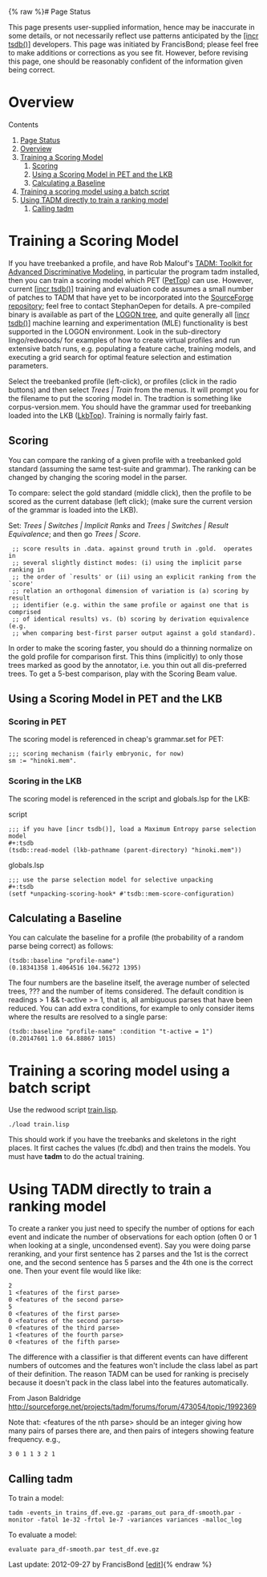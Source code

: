 {% raw %}# Page Status

This page presents user-supplied information, hence may be inaccurate in
some details, or not necessarily reflect use patterns anticipated by the
[\[incr tsdb()\]](http://www.delph-in.net/itsdb) developers. This page
was initiated by FrancisBond; please feel free to make
additions or corrections as you see fit. However, before revising this
page, one should be reasonably confident of the information given being
correct.

# Overview

Contents

1. [Page Status](https://delph-in.github.io/docs/tools/ItsdbTreebanking_ItsdbModeling)
2. [Overview](https://delph-in.github.io/docs/tools/ItsdbTreebanking_ItsdbModeling)
3. [Training a Scoring Model](https://delph-in.github.io/docs/tools/ItsdbTreebanking_ItsdbModeling)
   1. [Scoring](https://delph-in.github.io/docs/tools/ItsdbTreebanking_ItsdbModeling)
   2. [Using a Scoring Model in PET and the
LKB](https://delph-in.github.io/docs/tools/ItsdbTreebanking_ItsdbModeling)
   3. [Calculating a Baseline](https://delph-in.github.io/docs/tools/ItsdbTreebanking_ItsdbModeling)
4. [Training a scoring model using a batch
script](https://delph-in.github.io/docs/tools/ItsdbTreebanking_ItsdbModeling)
5. [Using TADM directly to train a ranking
model](https://delph-in.github.io/docs/tools/ItsdbTreebanking_ItsdbModeling)
   1. [Calling tadm](https://delph-in.github.io/docs/tools/ItsdbTreebanking_ItsdbModeling)

# Training a Scoring Model

If you have treebanked a profile, and have Rob Malouf's [TADM: Toolkit
for Advanced Discriminative Modeling](http://tadm.sourceforge.net/), in
particular the program tadm installed, then you can train a scoring
model which PET ([PetTop](https://delph-in.github.io/docs/garage/PetTop)) can use. However, current [\[incr
tsdb()\]](http://www.delph-in.net/itsdb) training and evaluation code
assumes a small number of patches to TADM that have yet to be
incorporated into the [SourceForge
repository](http://tadm.sourceforge.net/); feel free to contact
StephanOepen for details. A pre-compiled binary is
available as part of the [LOGON tree](https://delph-in.github.io/docs/tools/LogonTop), and quite generally all
[\[incr tsdb()\]](http://www.delph-in.net/itsdb) machine learning and
experimentation (MLE) functionality is best supported in the LOGON
environment. Look in the sub-directory lingo/redwoods/ for examples of
how to create virtual profiles and run extensive batch runs, e.g.
populating a feature cache, training models, and executing a grid search
for optimal feature selection and estimation parameters.

Select the treebanked profile (left-click), or profiles (click in the
radio buttons) and then select *Trees \| Train* from the menus. It will
prompt you for the filename to put the scoring model in. The tradtion is
something like corpus-version.mem. You should have the grammar used for
treebanking loaded into the LKB ([LkbTop](https://delph-in.github.io/docs/tools/LkbTop)). Training is normally
fairly fast.

## Scoring

You can compare the ranking of a given profile with a treebanked gold
standard (assuming the same test-suite and grammar). The ranking can be
changed by changing the scoring model in the parser.

To compare: select the gold standard (middle click), then the profile to
be scored as the current database (left click); (make sure the current
version of the grammar is loaded into the LKB).

Set: *Trees \| Switches \| Implicit Ranks* and *Trees \| Switches \|
Result Equivalence*; and then go *Trees \| Score*.

     ;; score results in .data. against ground truth in .gold.  operates in
     ;; several slightly distinct modes: (i) using the implicit parse ranking in
     ;; the order of `results' or (ii) using an explicit ranking from the `score'
     ;; relation an orthogonal dimension of variation is (a) scoring by result
     ;; identifier (e.g. within the same profile or against one that is comprised
     ;; of identical results) vs. (b) scoring by derivation equivalence (e.g.
     ;; when comparing best-first parser output against a gold standard).

In order to make the scoring faster, you should do a thinning normalize
on the gold profile for comparison first. This thins (implicitly) to
only those trees marked as good by the annotator, i.e. you thin out all
dis-preferred trees. To get a 5-best comparison, play with the
Scoring Beam value.

## Using a Scoring Model in PET and the LKB

### Scoring in PET

The scoring model is referenced in cheap's grammar.set for PET:

    ;;; scoring mechanism (fairly embryonic, for now)
    sm := "hinoki.mem".

### Scoring in the LKB

The scoring model is referenced in the script and globals.lsp for the
LKB:

script

    ;;; if you have [incr tsdb()], load a Maximum Entropy parse selection model
    #+:tsdb
    (tsdb::read-model (lkb-pathname (parent-directory) "hinoki.mem"))

globals.lsp

    ;;; use the parse selection model for selective unpacking
    #+:tsdb
    (setf *unpacking-scoring-hook* #'tsdb::mem-score-configuration)

## Calculating a Baseline

You can calculate the baseline for a profile (the probability of a
random parse being correct) as follows:

    (tsdb::baseline "profile-name")
    (0.18341358 1.4064516 104.56272 1395)

The four numbers are the baseline itself, the average number of selected
trees, ??? and the number of items considered. The default condition is
readings &gt; 1 && t-active &gt;= 1, that is, all ambiguous parses that
have been reduced. You can add extra conditions, for example to only
consider items where the results are resolved to a single parse:

    (tsdb::baseline "profile-name" :condition "t-active = 1")
    (0.20147601 1.0 64.88867 1015)

# Training a scoring model using a batch script

Use the redwood script
[train.lisp](http://svn.emmtee.net/trunk/lingo/redwoods/train.lisp).

    ./load train.lisp

This should work if you have the treebanks and skeletons in the right
places. It first caches the values (fc.dbd) and then trains the models.
You must have **tadm** to do the actual training.

# Using TADM directly to train a ranking model

To create a ranker you just need to specify the number of options for
each event and indicate the number of observations for each option
(often 0 or 1 when looking at a single, uncondensed event). Say you were
doing parse reranking, and your first sentence has 2 parses and the 1st
is the correct one, and the second sentence has 5 parses and the 4th one
is the correct one. Then your event file would like like:

    2
    1 <features of the first parse>
    0 <features of the second parse>
    5
    0 <features of the first parse>
    0 <features of the second parse>
    0 <features of the third parse>
    1 <features of the fourth parse>
    0 <features of the fifth parse>

The difference with a classifier is that different events can have
different numbers of outcomes and the features won't include the class
label as part of their definition. The reason TADM can be used for
ranking is precisely because it doesn't pack in the class label into the
features automatically.

From Jason Baldridge
<http://sourceforge.net/projects/tadm/forums/forum/473054/topic/1992369>

Note that: &lt;features of the nth parse&gt; should be an integer giving
how many pairs of parses there are, and then pairs of integers showing
feature frequency. e.g.,

    3 0 1 1 3 2 1 

## Calling tadm

To train a model:

    tadm -events_in trains_df.eve.gz -params_out para_df-smooth.par -monitor -fatol 1e-32 -frtol 1e-7 -variances variances -malloc_log

To evaluate a model:

    evaluate para_df-smooth.par test_df.eve.gz

Last update: 2012-09-27 by FrancisBond [[edit](https://github.com/delph-in/docs/wiki/ItsdbTreebanking_ItsdbModeling/_edit)]{% endraw %}